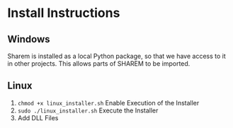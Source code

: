# Install Instructions

## Windows
Sharem is installed as a local Python package, so that we have access to it in other projects. This allows parts of SHAREM to be imported.


## Linux
1. ```chmod +x linux_installer.sh``` Enable Execution of the Installer
2. ```sudo ./linux_installer.sh``` Execute the Installer
3. Add DLL Files
